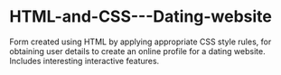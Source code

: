 # HTML-and-CSS---Dating-website
Form created using HTML by applying appropriate CSS style rules, for obtaining user details to create an online profile for a dating website. Includes interesting interactive features.
